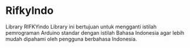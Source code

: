 # RifkyIndo
Library RIFKYindo Library ini bertujuan untuk mengganti istilah pemrograman Arduino standar dengan istilah Bahasa Indonesia agar lebih mudah dipahami oleh pengguna berbahasa Indonesia.
